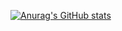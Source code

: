 [![Anurag's GitHub stats](https://github-readme-stats.vercel.app/api?username=im-ian)](https://github.com/anuraghazra/github-readme-stats)